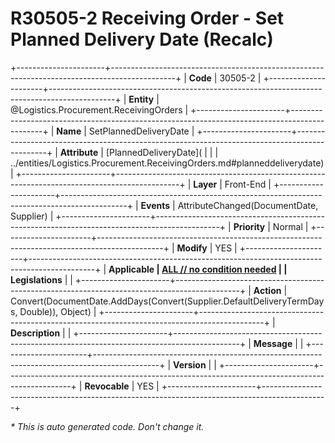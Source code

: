 ﻿---
erp.type: front-end-business-rule
erp.entity: Logistics.Procurement.ReceivingOrders
---

# R30505-2 Receiving Order - Set Planned Delivery Date (Recalc)
+----------------------+----------------------------------------------------------------------------------------------+
| **Code**             | 30505-2                                                                                      |
+----------------------+----------------------------------------------------------------------------------------------+
| **Entity**           | @Logistics.Procurement.ReceivingOrders                                                       |
+----------------------+----------------------------------------------------------------------------------------------+
| **Name**             | SetPlannedDeliveryDate                                                                       |
+----------------------+----------------------------------------------------------------------------------------------+
| **Attribute**        | [PlannedDeliveryDate](                                                                       |
|                      | ../entities/Logistics.Procurement.ReceivingOrders.md#planneddeliverydate)                    |
+----------------------+----------------------------------------------------------------------------------------------+
| **Layer**            | Front-End                                                                                    |
+----------------------+----------------------------------------------------------------------------------------------+
| **Events**           | AttributeChanged(DocumentDate, Supplier)                                                     |
+----------------------+----------------------------------------------------------------------------------------------+
| **Priority**         | Normal                                                                                       |
+----------------------+----------------------------------------------------------------------------------------------+
| **Modify**           | YES                                                                                          |
+----------------------+----------------------------------------------------------------------------------------------+
| **Applicable         | [ALL // no condition needed](xref:applicable-legislations)                                   |
| Legislations**       |                                                                                              |
+----------------------+----------------------------------------------------------------------------------------------+
| **Action**           | Convert(DocumentDate.AddDays(Convert(Supplier.DefaultDeliveryTermDays, Double)), Object)     |
+----------------------+----------------------------------------------------------------------------------------------+
| **Description**      |                                                                                              |
+----------------------+----------------------------------------------------------------------------------------------+
| **Message**          |                                                                                              |
+----------------------+----------------------------------------------------------------------------------------------+
| **Version**          |                                                                                              |
+----------------------+----------------------------------------------------------------------------------------------+
| **Revocable**        | YES                                                                                          |
+----------------------+----------------------------------------------------------------------------------------------+

*\* This is auto generated code. Don't change it.*
